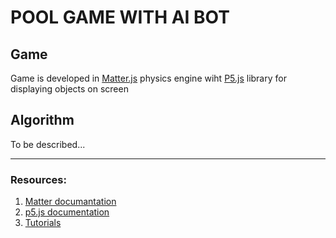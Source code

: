 # POOL GAME WITH AI BOT

## Game

Game is developed in [Matter.js] physics engine wiht [P5.js] library for displaying objects
on screen

## Algorithm

To be described...

---

### Resources:

1. [Matter documantation]
2. [p5.js documentation]
3. [Tutorials]

[matter.js]: https://brm.io/matter-js/
[p5.js]: https://p5js.org/
[matter documantation]: https://brm.io/matter-js/docs/
[p5.js documentation]: https://p5js.org/get-started/
[tutorials]: https://www.youtube.com/playlist?list=PLRqwX-V7Uu6akvoNKE4GAxf6ZeBYoJ4uh
